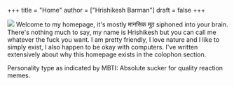 +++
title = "Home"
author = ["Hrishikesh Barman"]
draft = false
+++

![](/ox-hugo/myphoto.jpg)
Welcome to my homepage, it's mostly मानसिक मूठ siphoned into your brain. There's nothing much to say, my name is Hrishikesh but you can call me whatever the fuck you want. I am pretty friendly, I love nature and I like to simply exist, I also happen to be okay with computers. I've written extensively about why this homepage exists in the colophon section.

Personality type as indicated by MBTI: Absolute sucker for quality reaction memes.
